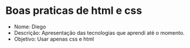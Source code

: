 # Boas praticas de html e css

- Nome: Diego
- Descrição: Apresentação das tecnologias que aprendi até o momento.
- Objetivo: Usar apenas css e html 